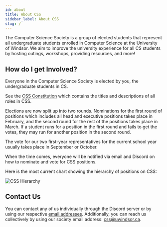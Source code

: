 ```yaml
---
id: about
title: About CSS
sidebar_label: About CSS
slug: /
---
```


The Computer Science Society is a group of elected students that represent all undergraduate students enrolled in Computer Science at the University of Windsor. We aim to improve the university experience for all CS students by hosting outings, workshops, providing resources, and more!

## How do I get Involved?

Everyone in the Computer Science Society is elected by you, the undergraduate students in CS.

See the [CSS Constitution](/css/constitution) which contains the titles and descriptions of all roles in CSS.

Elections are now split up into two rounds. Nominations for the first round of positions which includes all head and executive positions takes place in February, and the second round for the rest of the positions takes place in March. If a student runs for a position in the first round and fails to get the votes, they may run for another position in the second round.

The vote for our two first-year representatives for the current school year usually takes place in September or October.

When the time comes, everyone will be notified via email and Discord on how to nominate and vote for CSS positions.

Here is the most current chart showing the hierarchy of positions on CSS:

![CSS Hierarchy](https://uwindsorcss.github.io/files/dir/images/W22_CSS_Hierarchy.svg)

## Contact Us

You can contact any of us individually through the Discord server or by using our respective [email addresses](/css/board). Additionally, you can reach us collectively by using our society email address: css@uwindsor.ca.
